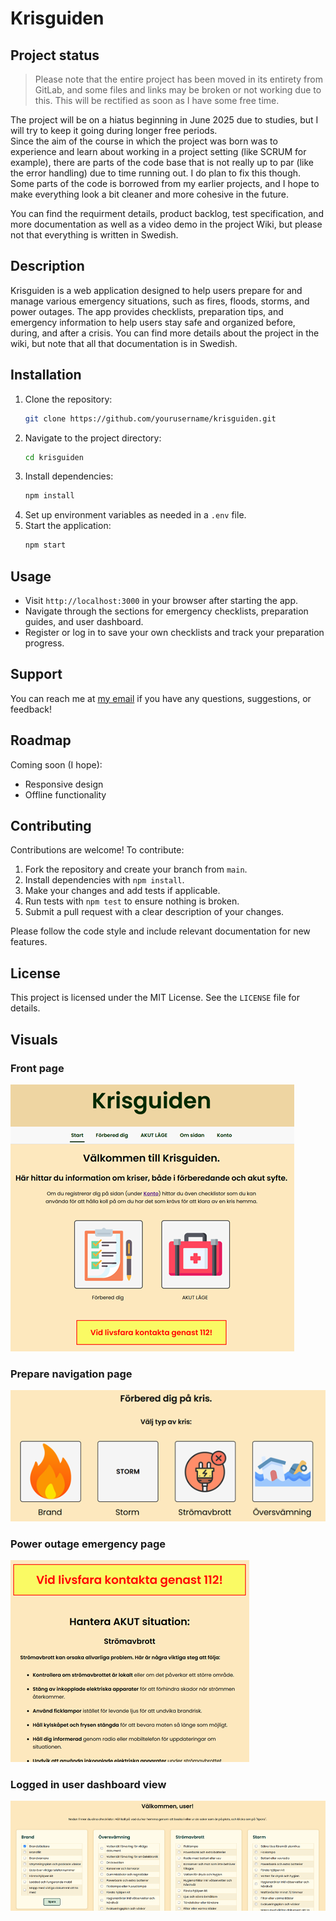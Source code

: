 # Krisguiden

## Project status
>Please note that the entire project has been moved in its entirety from GitLab, and some files and links may be broken or not working due to this. This will be rectified as soon as I have some free time.  

The project will be on a hiatus beginning in June 2025 due to studies, but I will try to keep it going during longer free periods.  
Since the aim of the course in which the project was born was to experience and learn about working in a project setting (like SCRUM for example), there are parts of the code base that is not really up to par (like the error handling) due to time running out. I do plan to fix this though.  
Some parts of the code is borrowed from my earlier projects, and I hope to make everything look a bit cleaner and more cohesive in the future.  

You can find the requirment details, product backlog, test specification, and more documentation as well as a video demo in the project Wiki, but please not that everything is written in Swedish.  

## Description
Krisguiden is a web application designed to help users prepare for and manage various emergency situations, such as fires, floods, storms, and power outages. The app provides checklists, preparation tips, and emergency information to help users stay safe and organized before, during, and after a crisis.
You can find more details about the project in the wiki, but note that all that documentation is in Swedish.  

## Installation
1. Clone the repository:
   ```bash
   git clone https://github.com/yourusername/krisguiden.git
   ```
2. Navigate to the project directory:
   ```bash
   cd krisguiden
   ```
3. Install dependencies:
   ```bash
   npm install
   ```
4. Set up environment variables as needed in a `.env` file.
5. Start the application:
   ```bash
   npm start
   ```

## Usage
- Visit `http://localhost:3000` in your browser after starting the app.
- Navigate through the sections for emergency checklists, preparation guides, and user dashboard.
- Register or log in to save your own checklists and track your preparation progress.

## Support
You can reach me at [my email](mailto:maria.elvira.jansson@gmail.com?subject=Regarding%20Krisguiden) if you have any questions, suggestions, or feedback!  

## Roadmap
Coming soon (I hope):
- Responsive design  
- Offline functionality  

## Contributing
Contributions are welcome! To contribute:
1. Fork the repository and create your branch from `main`.
2. Install dependencies with `npm install`.
3. Make your changes and add tests if applicable.
4. Run tests with `npm test` to ensure nothing is broken.
5. Submit a pull request with a clear description of your changes.

Please follow the code style and include relevant documentation for new features.

## License
This project is licensed under the MIT License. See the `LICENSE` file for details.

## Visuals
### **Front page**
![Front page](public/readme_images/front_page.png)
### **Prepare navigation page**
![Prepare navigation page](public/readme_images/prepare_nav.png)
### **Power outage emergency page**
![Power outage emergency page](public/readme_images/poweroutage_emergency.png)
### **Logged in user dashboard view**
![Logged in user dashboard view](public/readme_images/login_checklists.png)
